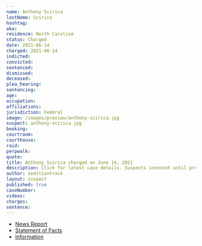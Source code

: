```yaml
---
name: Anthony Scirica
lastName: Scirica
hashtag:
aka:
residence: North Carolina
status: Charged
date: 2021-06-14
charged: 2021-06-14
indicted:
convicted:
sentenced:
dismissed:
deceased:
plea_hearing:
sentencing:
age:
occupation:
affiliations:
jurisdiction: Federal
image: /images/preview/anthony-scirica.jpg
suspect: anthony-scirica.jpg
booking:
courtroom:
courthouse:
raid:
perpwalk:
quote:
title: Anthony Scirica charged on June 14, 2021
description: Click for latest case details. Suspects innocent until proven guilty.
author: seditiontrack
layout: suspect
published: true
caseNumber:
videos:
charges:
sentence:
---
```

- [News Report](https://www.newsweek.com/capitol-rioter-anthony-scirica-charged-after-friend-snapchats-about-him-tv-1601370)
- [Statement of Facts](https://www.justice.gov/usao-dc/case-multi-defendant/file/1405461/download)
- [Information](https://extremism.gwu.edu/sites/g/files/zaxdzs2191/f/Anthony%20Scirica%20Information.pdf)
